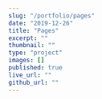 ```yaml
---
slug: "/portfolio/pages"
date: "2019-12-26"
title: "Pages"
excerpt: ""
thumbnail: ""
type: "project"
images: []
published: true
live_url: ""
github_url: ""
---
```

